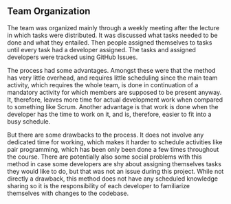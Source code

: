 ## Team Organization

The team was organized mainly through a weekly meeting after the lecture in which tasks were distributed. It was discussed what tasks needed to be done and what they entailed. Then people assigned themselves to tasks until every task had a developer assigned. The tasks and assigned developers were tracked using GitHub Issues.

The process had some advantages. Amongst these were that the method has very little overhead, and requires little scheduling since the main team activity, which requires the whole team, is done in continuation of a mandatory activity for which members are supposed to be present anyway. It, therefore, leaves more time for actual development work when compared to something like Scrum. Another advantage is that work is done when the developer has the time to work on it, and is, therefore, easier to fit into a busy schedule.

But there are some drawbacks to the process. It does not involve any dedicated time for working, which makes it harder to schedule activities like pair programming, which has been only been done a few times throughout the course. There are potentially also some social problems with this method in case some developers are shy about assigning themselves tasks they would like to do, but that was not an issue during this project. While not directly a drawback, this method does not have any scheduled knowledge sharing so it is the responsibility of each developer to familiarize themselves with changes to the codebase.
